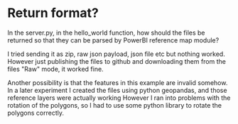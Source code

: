 # Return format?
In the server.py, in the hello_world function, how should the files be returned so that they can be parsed by PowerBI reference map module?

I tried sending it as zip, raw json payload, json file etc but nothing worked. 
However just publishing the files to github and downloading them from the files "Raw" mode, it worked fine.

Another possibility is that the features in this example are invalid somehow.
In a later experiment I created the files using python geopandas, and those reference layers were actually working
However I ran into problems with the rotation of the polygons, so I had to use some python library to 
rotate the polygons correctly. 